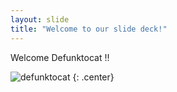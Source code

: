```yaml
---
layout: slide
title: "Welcome to our slide deck!"
---
```


Welcome Defunktocat !!

![defunktocat](https://octodex.github.com/images/defunktocat.png)
{: .center}
